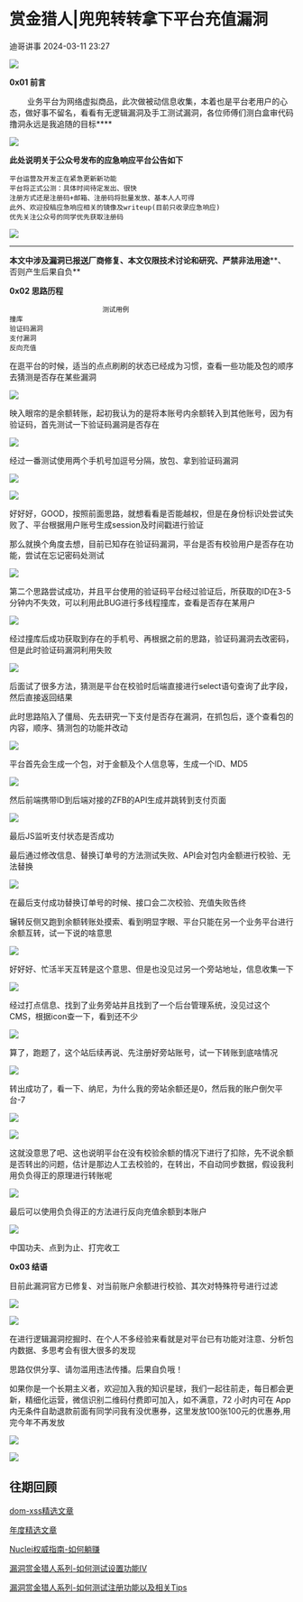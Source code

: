 #  赏金猎人|兜兜转转拿下平台充值漏洞   
 迪哥讲事   2024-03-11 23:27  
  
![](https://mmbiz.qpic.cn/mmbiz_gif/icdGEWOnYLpNJUTyXhK4Iic6TJFLAAboGBK3V3tSviaWr4PZG8a6IYoiaMTg23QFLvasNxpQL1Ed9qLsPUmGPH1mPw/640?wx_fmt=gif&wxfrom=5&wx_lazy=1 "")  
  
**0x01 前言**  
  
        业务平台为网络虚拟商品，此次做被动信息收集，本着也是平台老用户的心态，做好事不留名，看看有无逻辑漏洞及手工测试漏洞，各位师傅们测白盒审代码撸洞永远是我追随的目标****  
  
![](https://mmbiz.qpic.cn/mmbiz_png/icdGEWOnYLpPjU5ReCaicU55ZD99Pg3ic6TtWEGNqYsqDUibjSsjY1rwvpdP70BnNPLdzQice07Uicfp22lGAaqlicYTg/640?wx_fmt=png&from=appmsg "")  
  
**此处说明关于公众号发布的应急响应平台公告如下**  
```
平台运营及开发正在紧急更新新功能
平台将正式公测：具体时间待定发出、很快
注册方式还是注册码+邮箱、注册码将批量发放、基本人人可得
此外、欢迎投稿应急响应相关的镜像及writeup(目前只收录应急响应)
优先关注公众号的同学优先获取注册码
```  
  
![](https://mmbiz.qpic.cn/mmbiz_png/icdGEWOnYLpNDnHicS0eNVn54l90covZqaKfOiaqyHIyDzYOCFy0PEuyjpbjuaGuTLTsfN3Kr652BDoZ1Nvic3TjTQ/640?wx_fmt=png&from=appmsg "")  
  
*****  
**本文中涉及漏洞已报送厂商修复、本文仅限技术讨论和研究、严禁非法用途****、否则产生后果自负**  
  
  
**0x02 思路历程**  
```
                       测试用例
撞库
验证码漏洞
支付漏洞
反向充值
```  
  
在逛平台的时候，适当的点点刷刷的状态已经成为习惯，查看一些功能及包的顺序去猜测是否存在某些漏洞  
  
![](https://mmbiz.qpic.cn/mmbiz_png/icdGEWOnYLpNDnHicS0eNVn54l90covZqaC2ics8qHCiaufBw0SDxUZicfibZ7wgF1x4ZurS4p154UVibCgc4kQyD6RBQ/640?wx_fmt=png&from=appmsg "")  
  
映入眼帘的是余额转账，起初我认为的是将本账号内余额转入到其他账号，因为有验证码，首先测试一下验证码漏洞是否存在  
  
![](https://mmbiz.qpic.cn/mmbiz_png/icdGEWOnYLpNDnHicS0eNVn54l90covZqamjVyfiaykTwhFQq7c9QmW4Ovxia0VjSg1MEtt3ewWHGoHjxM99nEJCiaQ/640?wx_fmt=png&from=appmsg "")  
  
  
经过一番测试使用两个手机号加逗号分隔，放包、拿到验证码漏洞  
  
![](https://mmbiz.qpic.cn/mmbiz_png/icdGEWOnYLpNDnHicS0eNVn54l90covZqamjVyfiaykTwhFQq7c9QmW4Ovxia0VjSg1MEtt3ewWHGoHjxM99nEJCiaQ/640?wx_fmt=png&from=appmsg "")  
  
![](https://mmbiz.qpic.cn/mmbiz_png/icdGEWOnYLpNDnHicS0eNVn54l90covZqaxmFBvhCDiaBTkXoib4nQq99uvDflUK0EwOh57hSJKRZN88njuzMFZKlw/640?wx_fmt=png&from=appmsg "")  
  
好好好，GOOD，按照前面思路，就想看看是否能越权，但是在身份标识处尝试失败了、平台根据用户账号生成session及时间戳进行验证  
  
那么就换个角度去想，目前已知存在验证码漏洞，平台是否有校验用户是否存在功能，尝试在忘记密码处测试  
  
![](https://mmbiz.qpic.cn/mmbiz_png/icdGEWOnYLpNDnHicS0eNVn54l90covZqak2g9fDlBWhf2WxBue1yBezP8L4IkNsQrJ2EYyQvM7AHpicGVj3pGLIQ/640?wx_fmt=png&from=appmsg "")  
  
第二个思路尝试成功，并且平台使用的验证码平台经过验证后，所获取的ID在3-5分钟内不失效，可以利用此BUG进行多线程撞库，查看是否存在某用户  
  
![](https://mmbiz.qpic.cn/mmbiz_png/icdGEWOnYLpNDnHicS0eNVn54l90covZqaKYPEfbriajSnLkQhr0dYP6MicReibp8bx0natPM5ArBIia0ztNZBA2JN5w/640?wx_fmt=png&from=appmsg "")  
  
经过撞库后成功获取到存在的手机号、再根据之前的思路，验证码漏洞去改密码，但是此时验证码漏洞利用失败  
  
![](https://mmbiz.qpic.cn/mmbiz_png/icdGEWOnYLpNDnHicS0eNVn54l90covZqaob6SVibddFTuQhOnBWD4RZo5rJ6OxwOVOoJgwDwlia1VqLubaQSJxstw/640?wx_fmt=png&from=appmsg "")  
  
后面试了很多方法，猜测是平台在校验时后端直接进行select语句查询了此字段，然后直接返回结果  
  
此时思路陷入了僵局、先去研究一下支付是否存在漏洞，在抓包后，逐个查看包的内容，顺序、猜测包的功能并改动  
  
![](https://mmbiz.qpic.cn/mmbiz_png/icdGEWOnYLpNDnHicS0eNVn54l90covZqaNTYCuiciccsmBvt8C3gyDCNzUU2zMXT4A4hhP9sZ1cxxT5zq1sahkn8Q/640?wx_fmt=png&from=appmsg "")  
  
平台首先会生成一个包，对于金额及个人信息等，生成一个ID、MD5  
  
![](https://mmbiz.qpic.cn/mmbiz_png/icdGEWOnYLpNDnHicS0eNVn54l90covZqa9kY1ATqvavCa52jDhZpeiblZedSQ6x7Gfia80cZyV2vV6ap2MJFb9yQA/640?wx_fmt=png&from=appmsg "")  
  
然后前端携带ID到后端对接的ZFB的API生成并跳转到支付页面  
  
![](https://mmbiz.qpic.cn/mmbiz_png/icdGEWOnYLpNDnHicS0eNVn54l90covZqadUHTrmLts9GkicTiaU8y51nibsHzcqMdtDvH0poQ0lsWkvqKIRnLQiaW7w/640?wx_fmt=png&from=appmsg "")  
  
最后JS监听支付状态是否成功  
  
最后通过修改信息、替换订单号的方法测试失败、API会对包内金额进行校验、无法替换  
  
![](https://mmbiz.qpic.cn/mmbiz_png/icdGEWOnYLpNDnHicS0eNVn54l90covZqaQFQES8tOSqLxZ4KYyXmvcpypFBkkMutG42xfYdJWFmsR6uZJ0GicicAg/640?wx_fmt=png&from=appmsg "")  
  
在最后支付成功替换订单号的时候、接口会二次校验、充值失败告终  
  
辗转反侧又跑到余额转账处摸索、看到明显字眼、平台只能在另一个业务平台进行余额互转，试一下说的啥意思  
  
![](https://mmbiz.qpic.cn/mmbiz_png/icdGEWOnYLpNDnHicS0eNVn54l90covZqaSNw2ibOib9MTvTMLNRCAwlLM7TWyn1g2iclMcex2SlpLDn6tM44d8tVJA/640?wx_fmt=png&from=appmsg "")  
  
好好好、忙活半天互转是这个意思、但是也没见过另一个旁站地址，信息收集一下  
  
![](https://mmbiz.qpic.cn/mmbiz_png/icdGEWOnYLpNDnHicS0eNVn54l90covZqaOFABTnjmhMuKNLoOByEeMa1FSj8OGHvZicoEGZUXEnhdhzglF6bEUIQ/640?wx_fmt=png&from=appmsg "")  
  
经过打点信息、找到了业务旁站并且找到了一个后台管理系统，没见过这个CMS，根据icon查一下，看到还不少  
  
![](https://mmbiz.qpic.cn/mmbiz_png/icdGEWOnYLpNDnHicS0eNVn54l90covZqaWpXTtd1nIvuD7HDA6RvGWh9hGFfxBfPahFzVWjicNXLZkdwcEEibRPuw/640?wx_fmt=png&from=appmsg "")  
  
  
算了，跑题了，这个站后续再说、先注册好旁站账号，试一下转账到底啥情况  
  
![](https://mmbiz.qpic.cn/mmbiz_png/icdGEWOnYLpNDnHicS0eNVn54l90covZqa2WvScdYSxgg5CbicGqsD9pLqp3Djgawoxo5W5W6GUOaIoVrpCG7Tp8g/640?wx_fmt=png&from=appmsg "")  
  
转出成功了，看一下、纳尼，为什么我的旁站余额还是0，然后我的账户倒欠平台-7  
  
![](https://mmbiz.qpic.cn/mmbiz_png/icdGEWOnYLpNDnHicS0eNVn54l90covZqa3IQjEmh9tNQIFeCCJO8bAegU4uuWTXC7DZzhwLXXicPlZ1RekADMQ1g/640?wx_fmt=png&from=appmsg "")  
  
![](https://mmbiz.qpic.cn/mmbiz_png/icdGEWOnYLpNDnHicS0eNVn54l90covZqaBDiakfic0I62BUHn7VC9GjhelzOvkibsrrsJZ7gW1JNWQcGGhf2Dl8Brw/640?wx_fmt=png&from=appmsg "")  
  
这就没意思了吧、这也说明平台在没有校验余额的情况下进行了扣除，先不说余额是否转出的问题，估计是那边人工去校验的，在转出，不自动同步数据，假设我利用负负得正的原理进行转账呢  
  
![](https://mmbiz.qpic.cn/mmbiz_png/icdGEWOnYLpNDnHicS0eNVn54l90covZqaQuRuWUAk4Yfo7iadv8Lnt0qaIP3U80W4t4FvvpEUlL4TtTaz0Joq5Eg/640?wx_fmt=png&from=appmsg "")  
  
最后可以使用负负得正的方法进行反向充值余额到本账户  
  
![](https://mmbiz.qpic.cn/mmbiz_png/icdGEWOnYLpNDnHicS0eNVn54l90covZqawB8iczuiaQoGG5HA1Ydow51W3kEVj1YY8rxCZt6LBFSMGPHickVlOkiaVg/640?wx_fmt=png&from=appmsg "")  
  
中国功夫、点到为止、打完收工  
  
**0x03 结语**  
  
目前此漏洞官方已修复、对当前账户余额进行校验、其次对特殊符号进行过滤  
  
![](https://mmbiz.qpic.cn/mmbiz_png/icdGEWOnYLpNDnHicS0eNVn54l90covZqaVGsIicIpjGOoGiae6rmV10N3U9gwMGp3gxpKBrjKf7Uib0gjgtyhlQ1Hg/640?wx_fmt=png&from=appmsg "")  
  
![](https://mmbiz.qpic.cn/mmbiz_png/icdGEWOnYLpNDnHicS0eNVn54l90covZqakmyHaiaKjTS3AAcE3HIwVWMu40kVl3RicdL1KkXasBKzhMboAkfvw8wg/640?wx_fmt=png&from=appmsg "")  
  
在进行逻辑漏洞挖掘时、在个人不多经验来看就是对平台已有功能对注意、分析包内数据、多思考会有很大很多的发现  
  
思路仅供分享、请勿滥用违法传播。后果自负哦！  
  
如果你是一个长期主义者，欢迎加入我的知识星球，我们一起往前走，每日都会更新，精细化运营，微信识别二维码付费即可加入，如不满意，72 小时内可在 App 内无条件自助退款前面有同学问我有没优惠券，这里发放100张100元的优惠券,用完今年不再发放  
  
![](https://mmbiz.qpic.cn/mmbiz_png/YmmVSe19Qj7N5nMaJbtnMPVw96ZcVbWfp6SGDicUaGZyrWOM67xP8Ot3ftyqOybMqbj1005WvMNbDJO0hOWkCaQ/640?wx_fmt=png&from=appmsg "")  
  
![](https://mmbiz.qpic.cn/mmbiz_png/YmmVSe19Qj5jYW8icFkojHqg2WTWTjAnvcuF7qGrj3JLz1VgSFDDMOx0DbKjsia5ibMpeISsibYJ0ib1d2glMk2hySA/640?wx_fmt=png&wxfrom=5&wx_lazy=1&wx_co=1 "")  
## 往期回顾  
  
  
[](http://mp.weixin.qq.com/s?__biz=MzIzMTIzNTM0MA==&mid=2247486912&idx=1&sn=8704ce12dedf32923c6af49f1b139470&chksm=e8a607a3dfd18eb5abc302a40da024dbd6ada779267e31c20a0fe7bbc75a5947f19ba43db9c7&scene=21#wechat_redirect)  
  
[dom-xss精选文章](http://mp.weixin.qq.com/s?__biz=MzIzMTIzNTM0MA==&mid=2247488819&idx=1&sn=5141f88f3e70b9c97e63a4b68689bf6e&chksm=e8a61f50dfd1964692f93412f122087ac160b743b4532ee0c1e42a83039de62825ebbd066a1e&scene=21#wechat_redirect)  
  
  
[年度精选文章](http://mp.weixin.qq.com/s?__biz=MzIzMTIzNTM0MA==&mid=2247487187&idx=1&sn=622438ee6492e4c639ebd8500384ab2f&chksm=e8a604b0dfd18da6c459b4705abd520cc2259a607dd9306915d845c1965224cc117207fc6236&scene=21#wechat_redirect)  
[](http://mp.weixin.qq.com/s?__biz=MzIzMTIzNTM0MA==&mid=2247487187&idx=1&sn=622438ee6492e4c639ebd8500384ab2f&chksm=e8a604b0dfd18da6c459b4705abd520cc2259a607dd9306915d845c1965224cc117207fc6236&scene=21#wechat_redirect)  
  
  
[Nuclei权威指南-如何躺赚](http://mp.weixin.qq.com/s?__biz=MzIzMTIzNTM0MA==&mid=2247487122&idx=1&sn=32459310408d126aa43240673b8b0846&chksm=e8a604f1dfd18de737769dd512ad4063a3da328117b8a98c4ca9bc5b48af4dcfa397c667f4e3&scene=21#wechat_redirect)  
  
  
[漏洞赏金猎人系列-如何测试设置功能IV](http://mp.weixin.qq.com/s?__biz=MzIzMTIzNTM0MA==&mid=2247486973&idx=1&sn=6ec419db11ff93d30aa2fbc04d8dbab6&chksm=e8a6079edfd18e88f6236e237837ee0d1101489d52f2abb28532162e2937ec4612f1be52a88f&scene=21#wechat_redirect)  
  
  
[漏洞赏金猎人系列-如何测试注册功能以及相关Tips](http://mp.weixin.qq.com/s?__biz=MzIzMTIzNTM0MA==&mid=2247486764&idx=1&sn=9f78d4c937675d76fb94de20effdeb78&chksm=e8a6074fdfd18e59126990bc3fcae300cdac492b374ad3962926092aa0074c3ee0945a31aa8a&scene=21#wechat_redirect)  
  
  
